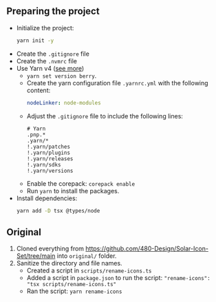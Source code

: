 ## Preparing the project
- Initialize the project:
   ```bash
   yarn init -y
   ```
- Create the `.gitignore` file
- Create the `.nvmrc` file
- Use Yarn v4 ([see more](https://gist.github.com/wojtekmaj/c38351dd715c1b108ab1ab089fcaf6fc))
  - `yarn set version berry`.
  - Create the yarn configuration file `.yarnrc.yml` with the following content:
    ```yaml
    nodeLinker: node-modules
    ```
  - Adjust the `.gitignore` file to include the following lines:
    ```
    # Yarn
    .pnp.*
    .yarn/*
    !.yarn/patches
    !.yarn/plugins
    !.yarn/releases
    !.yarn/sdks
    !.yarn/versions
    ```
  - Enable the corepack: `corepack enable`
  - Run `yarn` to install the packages.
- Install dependencies:
   ```bash
   yarn add -D tsx @types/node
   ```

## Original
1. Cloned everything from https://github.com/480-Design/Solar-Icon-Set/tree/main into `original/` folder.
2. Sanitize the directory and file names.
   - Created a script in `scripts/rename-icons.ts`
   - Added a script in `package.json` to run the script: `"rename-icons": "tsx scripts/rename-icons.ts"`
   - Ran the script: `yarn rename-icons`
